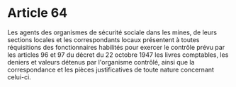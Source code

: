 # Article 64

Les agents des organismes de sécurité sociale dans les mines, de leurs sections locales et les correspondants locaux présentent à toutes réquisitions des fonctionnaires habilités pour exercer le contrôle prévu par les articles 96 et 97 du décret du 22 octobre 1947 les livres comptables, les deniers et valeurs détenus par l'organisme contrôlé, ainsi que la correspondance et les pièces justificatives de toute nature concernant celui-ci.
